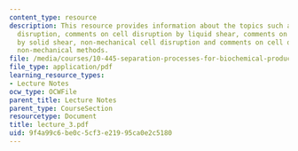 ```yaml
---
content_type: resource
description: This resource provides information about the topics such as methods of
  disruption, comments on cell disruption by liquid shear, comments on cell disruption
  by solid shear, non-mechanical cell disruption and comments on cell disruption by
  non-mechanical methods.
file: /media/courses/10-445-separation-processes-for-biochemical-products-summer-2005/9f4a99c6be0c5cf3e21995ca0e2c5180_lecture_3.pdf
file_type: application/pdf
learning_resource_types:
- Lecture Notes
ocw_type: OCWFile
parent_title: Lecture Notes
parent_type: CourseSection
resourcetype: Document
title: lecture_3.pdf
uid: 9f4a99c6-be0c-5cf3-e219-95ca0e2c5180
---
```


